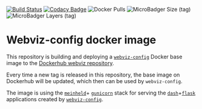 [![Build Status](https://travis-ci.org/equinor/webviz-docker.svg?branch=master)](https://travis-ci.org/equinor/webviz-docker)
[![Codacy Badge](https://api.codacy.com/project/badge/Grade/19233b7ef4ce43199ffd7b0cf9e41e66)](https://www.codacy.com/app/anders-kiaer/webviz-docker?utm_source=github.com&amp;utm_medium=referral&amp;utm_content=equinor/webviz-docker&amp;utm_campaign=Badge_Grade)
![Docker Pulls](https://img.shields.io/docker/pulls/webviz/base_image.svg)
![MicroBadger Size (tag)](https://img.shields.io/microbadger/image-size/webviz/base_image/latest.svg)
![MicroBadger Layers (tag)](https://img.shields.io/microbadger/layers/webviz/base_image/latest.svg)

# Webviz-config docker image

This repository is building and deploying a
[`webviz-config`](https://github.com/equinor/webviz-config) Docker base image
to the [Dockerhub webviz repository](https://hub.docker.com/u/webviz).

Every time a new tag is released in this repository, the base image on
Dockerhub will be updated, which then can be used by `webviz-config`.

The image is using the [`meinheld`](https://github.com/mopemope/meinheld)+
[`gunicorn`](https://github.com/benoitc/gunicorn) stack for serving the
[`dash`](https://github.com/plotly/dash)+[`flask`](https://github.com/pallets/flask)
applications created by [`webviz-config`](https://github.com/equinor/webviz-config).
